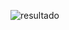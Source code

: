 ![resultado](https://github.com/pedro-donoso/numerosJava/assets/68760595/9d014f85-e828-425f-a455-9050b0fedd46)
